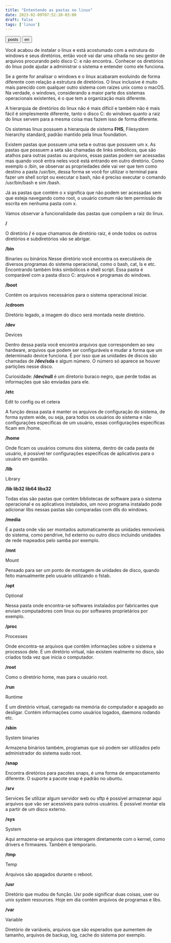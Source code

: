 ```yaml
---
title: "Ententendo as pastas no linux"
date: 2023-02-09T07:52:10-03:00
draft: false
tags: ['linux']
---
```

<button type="button" class="btn btn-light btn-xs"><a href="/pt-pt" style="text-decoration:none;color:black">posts</a></button>
<button type="button" class="btn btn-light btn-xs"><a href="/folders-in-linux" style="text-decoration:none;color:black">en</a></button>

Você acabou de instalar o linux e está acostumado com a estrutura do windows e seus diretórios, então você vai dar uma olhada no seu gestor de arquivos procurando pelo disco C: e não encontra..
Conhecer os diretórios do linux pode ajudar a administrar o sistema e entender como ele funciona.

Se a gente for analisar o windows e o linux acabaram evoluindo de forma diferente com relação a estrutura de diretórios. O linux inclusive é muito mais parecido com qualquer outro sistema com raízes unix como o macOS. Na verdade, o windows, considerando a maior parte dos sistemas operacionais existentes, é o que tem a organização mais diferente.

A hierarquia de diretórios do linux não é mais difícil e também não é mais fácil é simplesmente diferente, tanto o disco C: do windows quanto a raiz do linux servem para a mesma coisa mas fazem isso de forma diferente.

Os sistemas linux possuem a hierarquia de sistema **FHS**, Filesystem hierarchy standard, padrão mantido pela linux foundation.


Existem pastas que possuem uma seta e outras que possuem um x.
As pastas que possuem a seta são chamadas de links simbólicos, que são atalhos para outras pastas ou arquivos, essas pastas podem ser acessadas mas quando você entra neles você está entrando em outro diretório. Como exemplo o /bin, se observar as propriedades dele vai ver que tem como destino a pasta /usr/bin, dessa forma se você for utilizar o terminal para fazer um shell script ou executar o bash, não é preciso executar o comando /usr/bin/bash e sim /bash.


Já as pastas que contém o x significa que não podem ser acessadas sem que esteja navegando como root, o usuário comum não tem permissão de escrita em nenhuma pasta com x.


Vamos observar a funcionalidade das pastas que compõem a raiz do linux.


**/**

O diretório **/** é oque chamamos de diretório raiz, é onde todos os outros diretórios e subdiretórios vão se abrigar.

**/bin**

Binaries ou binários
Nesse diretório você encontra os executáveis de diversos programas do sistema operacional, como o bash, cat, ls e etc. Encontrando também links simbólicos e shell script. Essa pasta é comparável com a pasta disco C: arquivos e programas do windows.

**/boot**

Contém os arquivos necessários para o sistema operacional iniciar.

**/cdroom**

Diretório legado, a imagem do disco será montada neste diretório.

**/dev**

Devices

Dentro dessa pasta você encontra arquivos que correspondem ao seu hardware, arquivos que podem ser configuráveis e mudar a forma que um determinado device funciona. É por isso que as unidades de discos são chamadas de **/dev/sda** e algum número. O número só aparece se houver partições nesse disco.

Curiosidade: **/dev/null** é um diretorio buraco negro, que perde todas as informações que são enviadas para ele.

**/etc**

Edit to config ou et cetera

A função dessa pasta é manter os arquivos de configuração do sistema, de forma system wide, ou seja, para todos os usuários do sistema e não configurações específicas de um usuário, essas configurações específicas ficam em /home.


**/home**

Onde ficam os usuários comuns dos sistema, dentro de cada pasta de usuário, é possível ter configurações específicas de aplicativos para o usuário em questão.

**/lib** 

Library


**/lib lib32 lib64 libx32**

Todas elas são pastas que contém bibliotecas de software para o sistema operacional e os aplicativos instalados, um novo programa instalado pode adicionar libs nessas pastas são comparadas com dlls do windows.

**/media** 

É a pasta onde vão ser montados automaticamente as unidades removíveis do sistema, como pendrive, hd externo ou outro disco incluindo unidades de rede mapeados pelo samba por exemplo.

**/mnt**

Mount 

Pensado para ser um ponto de montagem de unidades de disco, quando feito manualmente pelo usuário utilizando o fstab.


**/opt**

Optional

Nessa pasta onde encontra-se softwares instalados por fabricantes que enviam computadores com linux ou por softwares proprietários por exemplo.


**/proc** 

Processes

Onde encontra-se arquivos que contêm informações sobre o sistema e processos dele. É um diretório virtual, não existem realmente no disco, são criados toda vez que inicia o computador.


**/root**

Como o diretório home, mas para o usuário root.

**/run**

Runtime

É um diretório virtual, carregado na memória do computador e apagado ao desligar. Contém informações como usuários logados, daemons rodando etc.

**/sbin**

System binaries

Armazena binários também, programas que só podem ser utilizados pelo administrador do sistema sudo root.

**/snap**

Encontra diretórios para pacotes snaps, é uma forma de empacotamento diferente. O suporte a pacote snap é padrão no ubuntu.

**/srv**

Services
Se utilizar algum servidor web ou sftp é possível armazenar aqui arquivos que vão ser acessíveis para outros usuários. É possível montar ela a partir de um disco externo.

**/sys**

System

Aqui armazena-se arquivos que interagem diretamente com o kernel, como drivers e firmwares. Também é temporario.


**/tmp** 

Temp

Arquivos são apagados durante o reboot.

**/usr**

Diretório que mudou de função. Usr pode significar duas coisas, user ou unix system resources. Hoje em dia contém arquivos de programas e libs.

**/var**

Variable

Diretório de variáveis, arquivos que são esperados que aumentem de tamanho, arquivos de backup, log, cache do sistema por exemplo.
